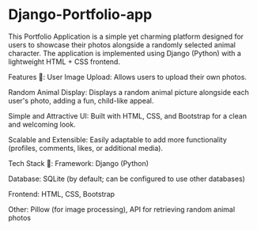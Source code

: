 # Django-Portfolio-app
This Portfolio Application is a simple yet charming platform designed for users to showcase their photos alongside a randomly selected animal character. The application is implemented using Django (Python) with a lightweight HTML + CSS frontend.


 Features 🔹:
User Image Upload: Allows users to upload their own photos.

Random Animal Display: Displays a random animal picture alongside each user's photo, adding a fun, child-like appeal.

Simple and Attractive UI: Built with HTML, CSS, and Bootstrap for a clean and welcoming look.

Scalable and Extensible: Easily adaptable to add more functionality (profiles, comments, likes, or additional media).


 Tech Stack 🔹:
Framework: Django (Python)

Database: SQLite (by default; can be configured to use other databases)

Frontend: HTML, CSS, Bootstrap

Other: Pillow (for image processing), API for retrieving random animal photos
